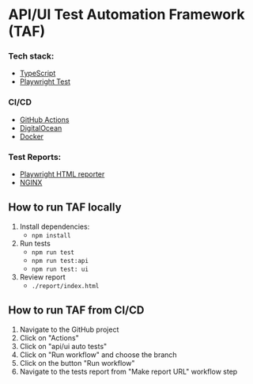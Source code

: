 # API/UI Test Automation Framework (TAF)

### Tech stack:
- [TypeScript](https://www.typescriptlang.org)
- [Playwright Test](https://playwright.dev/docs/test-annotations)

### CI/CD
 - [GitHub Actions](https://docs.github.com/en/actions)
 - [DigitalOcean](https://www.digitalocean.com)
 - [Docker](https://docs.docker.com/engine/)

 ### Test Reports:
 - [Playwright HTML reporter](https://playwright.dev/docs/test-reporters#html-reporter)
 - [NGINX](https://nginx.org/)


## How to run TAF locally
1. Install dependencies:
   - `npm install`
2. Run tests 
   - `npm run test`
   - `npm run test:api`
   - `npm run test: ui`
3. Review report 
   - `./report/index.html`

## How to run TAF from CI/CD
1. Navigate to the GitHub project
2. Click on "Actions"
3. Click on "api/ui auto tests"
4. Click on "Run workflow" and choose the branch
5. Click on the button "Run workflow"
6. Navigate to the tests report from "Make report URL" workflow step
